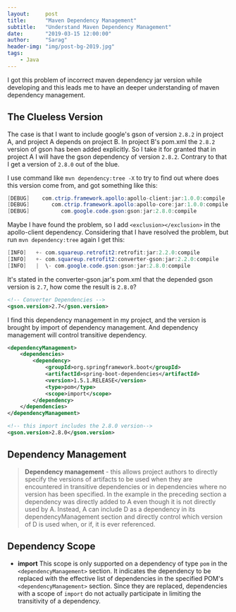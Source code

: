 ```yaml
---
layout:     post
title:      "Maven Dependency Management"
subtitle:   "Understand Maven Dependency Management"
date:       "2019-03-15 12:00:00"
author:     "Sarag"
header-img: "img/post-bg-2019.jpg"
tags:
    - Java
---
```




I got this problem of incorrect maven dependency jar version while developing and this leads me to have an deeper understanding of maven dependency management.



## The Clueless Version

The case is that I want to include google's gson of version `2.8.2` in project A, and project A depends on project B. In project B's pom.xml the `2.8.2` version of gson has been added explicitly. So I take it for granted that in project A I will have the gson dependency of version `2.8.2`. Contrary to that I get a version of `2.8.0` out of the blue. 

I use command like `mvn dependency:tree -X` to try to find out  where does this version come from, and got something like this:

```java
[DEBUG]    com.ctrip.framework.apollo:apollo-client:jar:1.0.0:compile
[DEBUG]       com.ctrip.framework.apollo:apollo-core:jar:1.0.0:compile
[DEBUG]          com.google.code.gson:gson:jar:2.8.0:compile
```

Maybe I have found the problem, so I add `<exclusion></exclusion>` in the apollo-client dependency. Considering that I have resolved the problem, but run `mvn dependency:tree` again I get this:

```java
[INFO]   +- com.squareup.retrofit2:retrofit:jar:2.2.0:compile
[INFO]   +- com.squareup.retrofit2:converter-gson:jar:2.2.0:compile
[INFO]   |  \- com.google.code.gson:gson:jar:2.8.0:compile
```

It's stated in the converter-gson.jar's pom.xml that the depended gson version is `2.7`, how come the result is `2.8.0`?

```xml
<!-- Converter Dependencies -->
<gson.version>2.7</gson.version>
```

I find this dependency management in my project, and the version is brought by import of dependency management. And dependency management will control transitive dependency.

```xml
<dependencyManagement>
    <dependencies>
        <dependency>
            <groupId>org.springframework.boot</groupId>
            <artifactId>spring-boot-dependencies</artifactId>
            <version>1.5.1.RELEASE</version>
            <type>pom</type>
            <scope>import</scope>
        </dependency>
    </dependencies>
</dependencyManagement>

<!-- this import includes the 2.8.0 version-->
<gson.version>2.8.0</gson.version>
```



## Dependency Management

>**Dependency management** - this allows project authors to directly specify the versions of artifacts to be used when they are encountered in transitive dependencies or in dependencies where no version has been specified. In the example in the preceding section a dependency was directly added to A even though it is not directly used by A. Instead, A can include D as a dependency in its dependencyManagement section and directly control which version of D is used when, or if, it is ever referenced.

## Dependency Scope

- **import**
  This scope is only supported on a dependency of type `pom` in the `<dependencyManagement>` section. It indicates the dependency to be replaced with the effective list of dependencies in the specified POM's `<dependencyManagement>` section. Since they are replaced, dependencies with a scope of `import` do not actually participate in limiting the transitivity of a dependency.